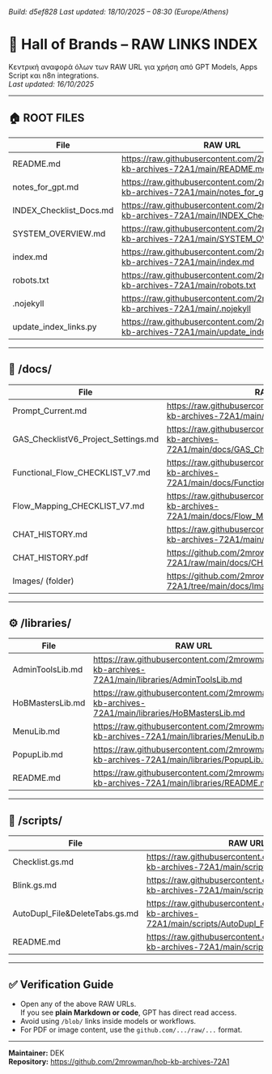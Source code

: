 *Build: d5ef828*
*Last updated: 18/10/2025 – 08:30 (Europe/Athens)*
# 📘 Hall of Brands – RAW LINKS INDEX
Κεντρική αναφορά όλων των RAW URL για χρήση από GPT Models, Apps Script και n8n integrations.  
_Last updated: 16/10/2025_

---

## 🏠 ROOT FILES
| File | RAW URL |
|------|----------|
| README.md | https://raw.githubusercontent.com/2mrowman/hob-kb-archives-72A1/main/README.md |
| notes_for_gpt.md | https://raw.githubusercontent.com/2mrowman/hob-kb-archives-72A1/main/notes_for_gpt.md |
| INDEX_Checklist_Docs.md | https://raw.githubusercontent.com/2mrowman/hob-kb-archives-72A1/main/INDEX_Checklist_Docs.md |
| SYSTEM_OVERVIEW.md | https://raw.githubusercontent.com/2mrowman/hob-kb-archives-72A1/main/SYSTEM_OVERVIEW.md |
| index.md | https://raw.githubusercontent.com/2mrowman/hob-kb-archives-72A1/main/index.md |
| robots.txt | https://raw.githubusercontent.com/2mrowman/hob-kb-archives-72A1/main/robots.txt |
| .nojekyll | https://raw.githubusercontent.com/2mrowman/hob-kb-archives-72A1/main/.nojekyll |
| update_index_links.py | https://raw.githubusercontent.com/2mrowman/hob-kb-archives-72A1/main/update_index_links.py |

---

## 📂 /docs/
| File | RAW URL |
|------|----------|
| Prompt_Current.md | https://raw.githubusercontent.com/2mrowman/hob-kb-archives-72A1/main/docs/Prompt_Current.md |
| GAS_ChecklistV6_Project_Settings.md | https://raw.githubusercontent.com/2mrowman/hob-kb-archives-72A1/main/docs/GAS_ChecklistV6_Project_Settings.md |
| Functional_Flow_CHECKLIST_V7.md | https://raw.githubusercontent.com/2mrowman/hob-kb-archives-72A1/main/docs/Functional_Flow_CHECKLIST_V7.md |
| Flow_Mapping_CHECKLIST_V7.md | https://raw.githubusercontent.com/2mrowman/hob-kb-archives-72A1/main/docs/Flow_Mapping_CHECKLIST_V7.md |
| CHAT_HISTORY.md | https://raw.githubusercontent.com/2mrowman/hob-kb-archives-72A1/main/docs/CHAT_HISTORY.md |
| CHAT_HISTORY.pdf | https://github.com/2mrowman/hob-kb-archives-72A1/raw/main/docs/CHAT_HISTORY.pdf |
| Images/ (folder) | https://github.com/2mrowman/hob-kb-archives-72A1/tree/main/docs/Images |

---

## ⚙️ /libraries/
| File | RAW URL |
|------|----------|
| AdminToolsLib.md | https://raw.githubusercontent.com/2mrowman/hob-kb-archives-72A1/main/libraries/AdminToolsLib.md |
| HoBMastersLib.md | https://raw.githubusercontent.com/2mrowman/hob-kb-archives-72A1/main/libraries/HoBMastersLib.md |
| MenuLib.md | https://raw.githubusercontent.com/2mrowman/hob-kb-archives-72A1/main/libraries/MenuLib.md |
| PopupLib.md | https://raw.githubusercontent.com/2mrowman/hob-kb-archives-72A1/main/libraries/PopupLib.md |
| README.md | https://raw.githubusercontent.com/2mrowman/hob-kb-archives-72A1/main/libraries/README.md |

---

## 🧩 /scripts/
| File | RAW URL |
|------|----------|
| Checklist.gs.md | https://raw.githubusercontent.com/2mrowman/hob-kb-archives-72A1/main/scripts/Checklist.gs.md |
| Blink.gs.md | https://raw.githubusercontent.com/2mrowman/hob-kb-archives-72A1/main/scripts/Blink.gs.md |
| AutoDupl_File&DeleteTabs.gs.md | https://raw.githubusercontent.com/2mrowman/hob-kb-archives-72A1/main/scripts/AutoDupl_File&DeleteTabs.gs.md |
| README.md | https://raw.githubusercontent.com/2mrowman/hob-kb-archives-72A1/main/scripts/README.md |

---

## ✅ Verification Guide
- Open any of the above RAW URLs.  
  If you see **plain Markdown or code**, GPT has direct read access.  
- Avoid using `/blob/` links inside models or workflows.  
- For PDF or image content, use the `github.com/.../raw/...` format.

---

**Maintainer:** DEK  
**Repository:** https://github.com/2mrowman/hob-kb-archives-72A1  
